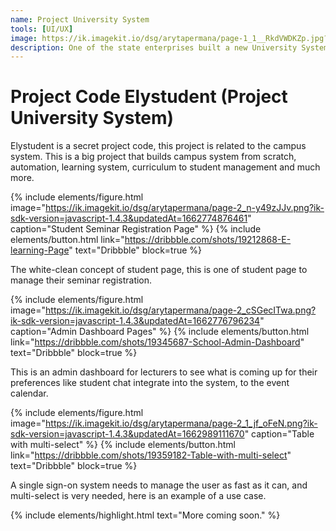 ```yaml
---
name: Project University System
tools: [UI/UX]
image: https://ik.imagekit.io/dsg/arytapermana/page-1_1__RkdVWDKZp.jpg?ik-sdk-version=javascript-1.4.3&updatedAt=1662774872450
description: One of the state enterprises built a new University System with Ganeshcom Studio.
---
```


# Project Code Elystudent (Project University System)

Elystudent is a secret project code, this project is related to the campus system. This is a big project that builds campus system from scratch, automation, learning system, curriculum to student management and much more.

{% include elements/figure.html image="https://ik.imagekit.io/dsg/arytapermana/page-2_n-y49zJJv.png?ik-sdk-version=javascript-1.4.3&updatedAt=1662774876461" caption="Student Seminar Registration Page" %}
{% include elements/button.html link="https://dribbble.com/shots/19212868-E-learning-Page" text="Dribbble" block=true %}

The white-clean concept of student page, this is one of student page to manage their seminar registration.

{% include elements/figure.html image="https://ik.imagekit.io/dsg/arytapermana/page-2_cSGecITwa.png?ik-sdk-version=javascript-1.4.3&updatedAt=1662776796234" caption="Admin Dashboard Pages" %}
{% include elements/button.html link="https://dribbble.com/shots/19345687-School-Admin-Dashboard" text="Dribbble" block=true %}

This is an admin dashboard for lecturers to see what is coming up for their preferences like student chat integrate into the system, to the event calendar.

{% include elements/figure.html image="https://ik.imagekit.io/dsg/arytapermana/page-2_1_jf_oFeN.png?ik-sdk-version=javascript-1.4.3&updatedAt=1662989111670" caption="Table with multi-select" %}
{% include elements/button.html link="https://dribbble.com/shots/19359182-Table-with-multi-select" text="Dribbble" block=true %}

A single sign-on system needs to manage the user as fast as it can, and multi-select is very needed, here is an example of a use case.

{% include elements/highlight.html text="More coming soon." %}

